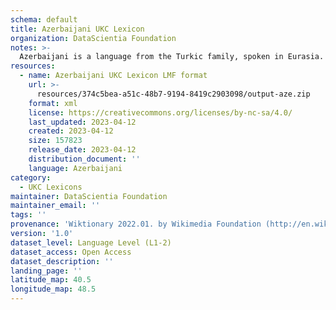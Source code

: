 ```yaml
---
schema: default
title: Azerbaijani UKC Lexicon
organization: DataScientia Foundation
notes: >-
  Azerbaijani is a language from the Turkic family, spoken in Eurasia. The UKC Lexicon of Azerbaijani is represented as a lexico-semantic network. It consists of words, word senses, synsets, as well as sense-level and synset-level relationships.
resources:
  - name: Azerbaijani UKC Lexicon LMF format
    url: >-
      resources/374c5bea-a51c-48b7-9194-8419c2903098/output-aze.zip
    format: xml
    license: https://creativecommons.org/licenses/by-nc-sa/4.0/
    last_updated: 2023-04-12
    created: 2023-04-12
    size: 157823
    release_date: 2023-04-12
    distribution_document: ''
    language: Azerbaijani
category:
  - UKC Lexicons
maintainer: DataScientia Foundation
maintainer_email: ''
tags: ''
provenance: 'Wiktionary 2022.01. by Wikimedia Foundation (http://en.wiktionary.org); CogNet 2.1 by Khuyagbaatar Batsuren, National University of Mongolia (http://cognet.ukc.disi.unitn.it); KinDiv: Kinship Diversity 1.0 by Temuulen Khishigsuren (http://ukc.disi.unitn.it/index.php/kinship/); UniMet: Universal Metonymy 1.0 by Temuulen Khishigsuren and Gábor Bella (http://ukc.disi.unitn.it/index.php/metonymy/); MorphyNet 2.0 by Gábor Bella and Khuyagbaatar Batsuren (http://ukc.disi.unitn.it/index.php/morphynet/); Antonymy 1.0 by Gábor Bella (http://ukc.datascientia.eu); Princeton WordNet 2.1 by Princeton University (https://wordnet.princeton.edu)'
version: '1.0'
dataset_level: Language Level (L1-2)
dataset_access: Open Access
dataset_description: ''
landing_page: ''
latitude_map: 40.5
longitude_map: 48.5
---
```

